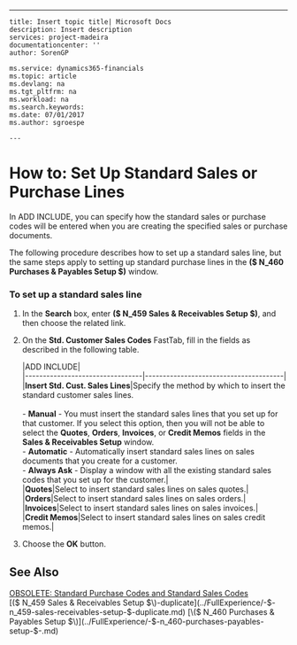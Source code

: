 ---
    title: Insert topic title| Microsoft Docs
    description: Insert description
    services: project-madeira
    documentationcenter: ''
    author: SorenGP

    ms.service: dynamics365-financials
    ms.topic: article
    ms.devlang: na
    ms.tgt_pltfrm: na
    ms.workload: na
    ms.search.keywords:
    ms.date: 07/01/2017
    ms.author: sgroespe

    ---
# How to: Set Up Standard Sales or Purchase Lines
In ADD INCLUDE<!--[!INCLUDE[navnow](../../includes/navnow_md.md)]-->, you can specify how the standard sales or purchase codes will be entered when you are creating the specified sales or purchase documents.  
  
 The following procedure describes how to set up a standard sales line, but the same steps apply to setting up standard purchase lines in the **\($ N\_460 Purchases & Payables Setup $\)** window.  
  
### To set up a standard sales line  
  
1.  In the **Search**  box, enter **\($ N\_459 Sales & Receivables Setup $\)**, and then choose the related link.  
  
2.  On the **Std. Customer Sales Codes** FastTab, fill in the fields as described in the following table.  
  
    |ADD INCLUDE<!--[!INCLUDE[bp_tablefield](../../includes/bp_tabledescription_md.md)]-->|  
    |---------------------------------|---------------------------------------|  
    |**Insert Std. Cust. Sales Lines**|Specify the method by which to insert the standard customer sales lines.<br /><br /> -   **Manual** - You must insert the standard sales lines that you set up for that customer. If you select this option, then you will not be able to select the **Quotes**, **Orders**, **Invoices**, or **Credit Memos** fields in the **Sales & Receivables Setup** window.<br />-   **Automatic** - Automatically insert standard sales lines on sales documents that you create for a customer.<br />-   **Always Ask** - Display a window with all the existing standard sales codes that you set up for the customer.|  
    |**Quotes**|Select to insert standard sales lines on sales quotes.|  
    |**Orders**|Select to insert standard sales lines on sales orders.|  
    |**Invoices**|Select to insert standard sales lines on sales invoices.|  
    |**Credit Memos**|Select to insert standard sales lines on sales credit memos.|  
  
3.  Choose the **OK** button.  
  
## See Also  
 [OBSOLETE: Standard Purchase Codes and Standard Sales Codes](../FullExperience/OBSOLETE:%20Standard%20Purchase%20Codes%20and%20Standard%20Sales%20Codes.md)   
 [\($ N\_459 Sales & Receivables Setup $\)-duplicate](../FullExperience/-$-n_459-sales-receivables-setup-$-duplicate.md)   
 [\($ N\_460 Purchases & Payables Setup $\)](../FullExperience/-$-n_460-purchases-payables-setup-$-.md)